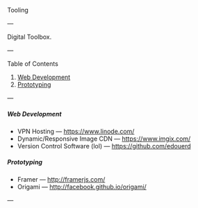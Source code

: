 Tooling

—

Digital Toolbox.

—

Table of Contents

1. [Web Development](#web-development)
2. [Prototyping](#prototyping)

—

##### Web Development

- VPN Hosting — https://www.linode.com/
- Dynamic/Responsive Image CDN — https://www.imgix.com/
- Version Control Software (lol) — https://github.com/edouerd

##### Prototyping

- Framer — http://framerjs.com/
- Origami — http://facebook.github.io/origami/

—
